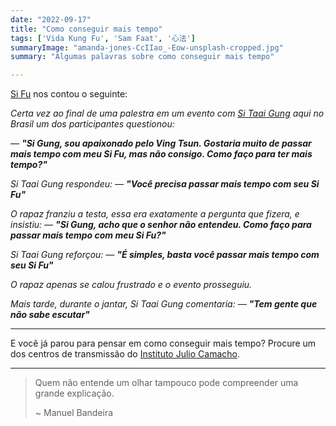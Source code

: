 ```yaml
---
date: "2022-09-17"
title: "Como conseguir mais tempo"
tags: ['Vida Kung Fu', 'Sam Faat', '心法']
summaryImage: "amanda-jones-CcIIao_-Eow-unsplash-cropped.jpg"
summary: "Algumas palavras sobre como conseguir mais tempo"

---
```


[Si Fu](http://mestrejuliocamacho.com "Mestre Julio Camacho") nos contou o seguinte: 

*Certa vez ao final de uma palestra em um evento com [Si Taai Gung](https://moyyat.institute/ "Patriarca Moy Yat") aqui no Brasil um dos participantes questionou:*

*— __"Si Gung, sou apaixonado pelo Ving Tsun. Gostaria muito de passar mais tempo com meu Si Fu, mas não consigo. Como faço para ter mais tempo?"__*

*Si Taai Gung respondeu: — __"Você precisa passar mais tempo com seu Si Fu"__*

*O rapaz franziu a testa, essa era exatamente a pergunta que fizera, e insistiu: — __"Si Gung, acho que o senhor não entendeu. Como faço para passar mais tempo com meu Si Fu?"__*

*Si Taai Gung reforçou: — __"É simples, basta você passar mais tempo com seu Si Fu"__*

*O rapaz apenas se calou frustrado e o evento prosseguiu.*

*Mais tarde, durante o jantar, Si Taai Gung comentaria:  — __"Tem gente que não sabe escutar"__*


***

E você já parou para pensar em como conseguir mais tempo? Procure um dos centros de transmissão do [Instituto Julio Camacho](https://mestrejuliocamacho.com).

***

> Quem não entende um olhar tampouco pode compreender uma grande explicação.
> 
> ~ Manuel Bandeira

